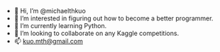 - 👋 Hi, I’m @michaelthkuo
- 👀 I’m interested in figuring out how to become a better programmer.
- 🌱 I’m currently learning Python.
- 💞️ I’m looking to collaborate on any Kaggle competitions.
- 📫 kuo.mth@gmail.com

<!---
michaelthkuo/michaelthkuo is a ✨ special ✨ repository because its `README.md` (this file) appears on your GitHub profile.
You can click the Preview link to take a look at your changes.
--->
